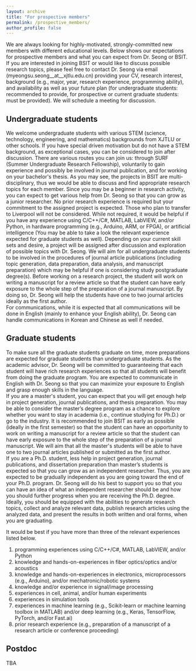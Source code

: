```yaml
---
layout: archive
title: "For prospective members"
permalink: /prospective_members/
author_profile: false
---
```


We are always looking for highly-motivated, strongly-committed new members with different educational levels. Below shows our expectations for prospective members and what you can expect from Dr. Seong or BSIT. If you are interested in joining BSIT or would like to discuss possible research topics, please feel free to contact Dr. Seong via email (myeongsu.seong__at__xjtlu.edu.cn) providing your CV, research interest, background (e.g., major, year, research experience, programming ability), and availability as well as your future plan (for undergraduate students: recommended to provide, for prospective or current graduate students: must be provided). We will schedule a meeting for discussion.


Undergraduate students
------
We welcome undergraduate students with various STEM (science, technology, engineering, and mathematics) backgrounds from XJTLU or other schools. If you have special driven motivation but do not have a STEM background, as exceptional cases, you can be considered to join after discussion. There are various routes you can join us: through SURF (Summer Undergraduate Research Fellowship), voluntarily to gain experience and possibly be involved in journal publication, and for working on your bachelor's thesis. As you may see, the projects in BSIT are multi-disciplinary, thus we would be able to discuss and find appropriate research topics for each member. Since you may be a beginner in research activity, you can expect to get various help from Dr. Seong so that you can grow as a junior researcher. No prior research experience is required but your commitment to the assigned project is expected. Those who plan to transfer to Liverpool will not be considered. While not required, it would be helpful if you have any experience using C/C++/C#, MATLAB, LabVIEW, and/or Python, in hardware programming (e.g., Arduino, ARM, or FPGA), or artificial intelligence (You may be able to take a look the relevant experience expected for graduate students as well). Depending on your current skill sets and desire, a project will be assigned after discussion and exploration of possible topics with Dr. Seong.
We will aim for all undergraduate students to be involved in the procedures of journal article publications (including topic generation, data preparation, data analysis, and manuscript preparation) which may be helpful if one is considering study postgraduate degree(s). Before working on a research project, the student will work on writing a manuscript for a review article so that the student can have early exposure to the whole step of the preparation of a journal manuscript. By doing so, Dr. Seong will help the students have one to two journal articles ideally as the first author.    
For communications, while it is expected that all communications will be done in English (mainly to enhance your English ability), Dr. Seong can handle communications in Korean and Chinese as well if needed.   


Graduate students
------
To make sure all the graduate students graduate on time, more preparations are expected for graduate students than undergraduate students. As the academic advisor, Dr. Seong will be committed to guaranteeing that each student will have rich research experiences so that all students will benefit from doing the graduate program. You are expected to communicate in English with Dr. Seong so that you can maximize your exposure to English and grasp enough skills in the language.   
If you are a master's student, you can expect that you will get enough help in project generation, journal publications, and thesis preparation. You may be able to consider the master’s degree program as a chance to explore whether you want to stay in academia (i.e., continue studying for Ph.D.) or go to the industry. It is recommended to join BSIT as early as possible (ideally in the first semester) so that the student can have an opportunity to work on writing a manuscript for a review article so that the student can have early exposure to the whole step of the preparation of a journal manuscript. We will aim that all the master's students will be able to have one to two journal articles published or submitted as the first author.   
If you are a Ph.D. student, less help in project generation, journal publications, and dissertation preparation than master’s students is expected so that you can grow as an independent researcher. Thus, you are expected to be gradually independent as you are going toward the end of your Ph.D. program. Dr. Seong will do his best to support you so that you can have an idea of what an independent researcher should be and how you should further progress when you are receiving the Ph.D. degree. Ideally, you should be equipped with the abilities to generate research topics, collect and analyze relevant data, publish research articles using the analyzed data, and present the results in both written and oral forms, when you are graduating.  

It would be best if you have more than three of the relevant experiences listed below.  

1. programming experiences using C/C++/C#, MATLAB, LabVIEW, and/or Python
1. knowledge and hands-on-experiences in fiber optics/optics and/or acoustics
1. knowledge and hands-on-experiences in electronics, microprocessors (e.g., Arduino), and/or mechatronic/robotic systems
1. knowledge and/or experience in signal/image processing
1. experiences in cell, animal, and/or human experiments
1. experiences in simulation tools
1. experiences in machine learning (e.g., Scikit-learn or machine learning toolbox in MATLAB) and/or deep learning (e.g., Keras, TensorFlow, PyTorch, and/or Fast.ai)
1. prior research experience (e.g., preparation of a manuscript of a research article or conference proceeding)


Postdoc
------
TBA
